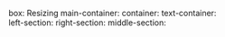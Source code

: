 

box: Resizing
main-container: 
container: 
text-container:  
left-section:
right-section:
middle-section: 
